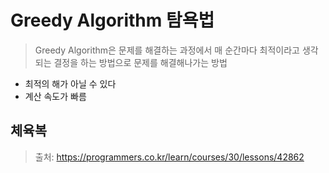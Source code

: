 # Greedy Algorithm 탐욕법
> Greedy Algorithm은 문제를 해결하는 과정에서 매 순간마다 최적이라고 생각되는 결정을 하는 방법으로 문제를 해결해나가는 방법
+ 최적의 해가 아닐 수 있다
+ 계산 속도가 빠름

## 체육복
> 출처: https://programmers.co.kr/learn/courses/30/lessons/42862
